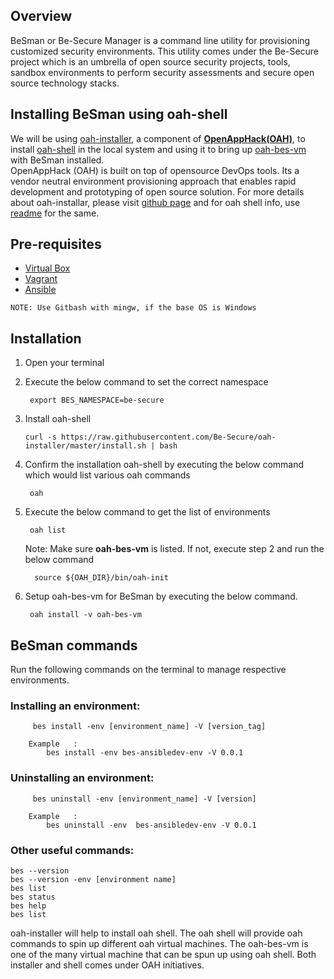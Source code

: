 ## Overview

BeSman or Be-Secure Manager is a command line utility for provisioning customized security environments. This utility comes under the Be-Secure project which is an umbrella  of open source security projects, tools, sandbox environments to perform security assessments and secure open source technology stacks.
<br>

## Installing BeSman using oah-shell

We will be using [oah-installer](https://github.com/be-secure/oah-installer), a component of [**OpenAppHack(OAH)**](https://openapphack.github.io/OAH/), to install [oah-shell](https://github.com/be-secure/oah-shell) in the local system and using it to bring up [oah-bes-vm](https://github.com/be-secure/oah-bes-vm) with BeSman installed.<br> OpenAppHack (OAH) is built on top of opensource DevOps tools. Its a vendor neutral environment provisioning approach that enables rapid development and prototyping of open source solution. For more details about oah-installar, please visit [github page](https://github.com/Be-Secure/oah-installer/blob/master/README.md) and for oah shell info, use [readme](https://github.com/Be-Secure/oah-shell/blob/master/README.md) for the same.
<br>

## Pre-requisites

- <a href="https://www.virtualbox.org/" target="_blank">Virtual Box</a>
- <a href="https://www.vagrantup.com/" target="_blank">Vagrant</a>
- <a href="https://docs.ansible.com/ansible/latest/installation_guide/intro_installation.html" target="_blank">Ansible</a>

`NOTE: Use Gitbash with mingw, if the base OS is Windows`


## Installation

1. Open your terminal 

2. Execute the below command to set the correct namespace

        export BES_NAMESPACE=be-secure

3. Install oah-shell

       curl -s https://raw.githubusercontent.com/Be-Secure/oah-installer/master/install.sh | bash

4. Confirm the installation oah-shell by executing the below command which would list various oah commands

        oah

5. Execute the below command to get the list of environments 

        oah list

    Note: Make sure **oah-bes-vm** is listed. If not, execute step 2 and run the below command

         source ${OAH_DIR}/bin/oah-init

6. Setup oah-bes-vm for BeSman by executing the below command.

        oah install -v oah-bes-vm
## BeSman commands

Run the following commands on the terminal to manage respective environments.

### Installing an environment:

         bes install -env [environment_name] -V [version_tag]

        Example   :
            bes install -env bes-ansibledev-env -V 0.0.1


### Uninstalling an environment:

         bes uninstall -env [environment_name] -V [version]

        Example   :
            bes uninstall -env  bes-ansibledev-env -V 0.0.1

 
### Other useful commands:        

	bes --version
	bes --version -env [environment name]
	bes list
	bes status
	bes help
	bes list


oah-installer will help to install oah shell.  The oah shell will provide oah commands to spin up different oah virtual machines. The oah-bes-vm is one of the many virtual machine that can be spun up using oah shell. Both installer and shell comes under OAH initiatives. 

